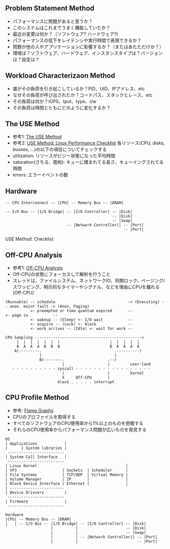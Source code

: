 ##


## Problem Statement Method
* パフォーマンスに問題があると思うか？
* このシステムはこれまでうまく機能していたか？
* 最近の変更は何か？（ソフトウェア? ハードウェア?)
* パフォーマンスの低下をレイテンシや実行時間で表現できるか？
* 問題が他の人やアプリケーションに影響するか？（またはあたただけか？）
* 環境は？ソフトウェア、ハードウェア、インスタンスタイプは？バージョンは？設定は？


## Workload Characterizaon Method
* 誰がその負荷を引き起こしているか？PID、UID、IPアドレス、etc
* なぜその負荷が呼び出されたか？コードパス、スタックとレース、etc
* その負荷は何か？IOPS、tput、type、r/w
* その負荷は時間とともにどのように変化するか？


## The USE Method
* 参考1: [The USE Method](http://www.brendangregg.com/usemethod.html)
* 参考2: [USE Method: Linux Performance Checklist](http://www.brendangregg.com/USEmethod/use-linux.html)
各リソース(CPU, disks, busses, ...)の以下の項目についてチェックする
* utilization: リソースがビジー状態になった平均時間
* saturation(さちる、飽和): キューに積まれてる長さ、キューイングされてる時間
* errors: エラーイベントの数

## Hardware
```
-- CPU Interconnect -- |CPU| -- Memory Bus -- |DRAM|

-- I/O Bus -- |I/O Bridge| -- |I/O Controller| -- |Disk|
                                               -- |Disk|
                                               -- |Swap|
                           -- |Network Controller|| -- |Port|
                                                    -- |Port|
```

USE Method: Checklist


## Off-CPU Analysis
* 参考1: [Off-CPU Analysis](http://www.brendangregg.com/offcpuanalysis.html)
* Off-CPUの状態にフォーカスして解析を行うこと
* スレッドは、ファイルシステム、ネットワークIO、同期ロック、ページング/スワッピング、明示的なタイマーやシグナル、などを理由にCPUを離れる(Off-CPU)

```
(Runnable) -- schedule                                -> (Executing) -- anon. major fault -> (Anon. Paging)
           <- preempted or time quantum expired       --             <- page in           --
           <- wakeup -- (Sleep) <- I/O wait           --
           <- acquire -- (Lock) <- block              --
           <- work arrives -- (Idle) <- wait for work --

CPU Sampling ----------------------------------------------->
     |  |  |  |  |  |  |                      |  |  |  |  |         
     A  A  A  A  B  B  B                      B  A  A  A  A         
    A(---------.                                .----------)        
               |                                |                   
               B(--------.                   .--)                   
                         |                   |         user-land    
   - - - - - - - - - - syscall - - - - - - - - - - - - - - - - -    
                         |                   |         kernel       
                         X     Off-CPU       |                      
                       block . . . . . interrupt           
```

## CPU Profile Method
* 参考: [Flame Graphs](http://www.brendangregg.com/flamegraphs.html)
* CPUのプロファイルを取得する
* すべてのソフトウェアのCPU使用率から1%以上のものを把握する
* それらのCPU使用率からパフォーマンス問題が広いものを発見する



```
OS
| Applications            |
|      | System libraries |
 -------------------------
| System Call Interface   |
 -------------------------
| Linux Kernel                                       |
| VFS                    | Sockets  | Scheduler      |
| File Systems           | TCP/UDP  | Virtual Memory |
| Volume Manager         | IP       |                |
| Block Device Interface | Ethernet |                |
| ------------------------
| Device Drivvers         |
 -------------------------
| Firmware                |
 -------------------------

Hardware
|CPU| -- Memory Bus -- |DRAM|
|   | -- I/O Bus -- |I/O Bridge| -- |I/O Controller| -- |Disk|
                    |          |                     -- |Disk|
                    |          |                     -- |Swap|
                    |          | -- |Network Controller|| -- |Port|
                    |          |                          -- |Port|
```
